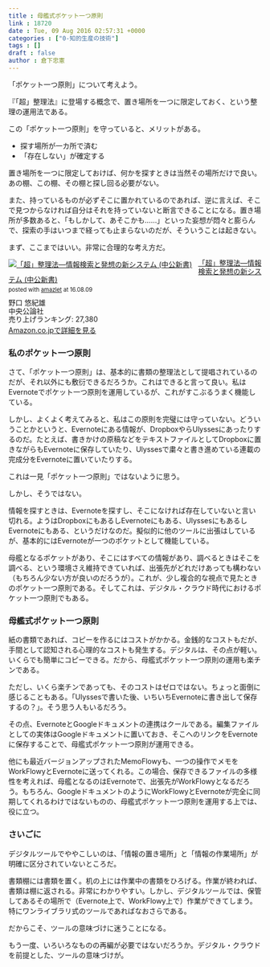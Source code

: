```yaml
---
title : 母艦式ポケット一つ原則
link : 18720
date : Tue, 09 Aug 2016 02:57:31 +0000
categories : ["0-知的生産の技術"]
tags : []
draft : false
author : 倉下忠憲
---
```


「ポケット一つ原則」について考えよう。

『「超」整理法』に登場する概念で、置き場所を一つに限定しておく、という整理の運用法である。

この「ポケット一つ原則」を守っていると、メリットがある。

<ul>
<li>探す場所が一カ所で済む</li>
<li>「存在しない」が確定する</li>
</ul>

置き場所を一つに限定しておけば、何かを探すときは当然その場所だけで良い。あの棚、この棚、その棚と探し回る必要がない。

また、持っているものが必ずそこに置かれているのであれば、逆に言えば、そこで見つからなければ自分はそれを持っていないと断言できることになる。置き場所が多数あると、「もしかして、あそこかも……」といった妄想が悶々と膨らんで、探索の手はいつまで経っても止まらないのだが、そういうことは起きない。

まず、ここまではいい。非常に合理的な考え方だ。

<div class="amazlet-box" style="margin-bottom:0px;"><div class="amazlet-image" style="float:left;margin:0px 12px 1px 0px;"><a href="http://www.amazon.co.jp/exec/obidos/ASIN/4121011597/rashita1000-22/ref=nosim/" name="amazletlink" target="_blank"><img src="http://ecx.images-amazon.com/images/I/31GY41Q7PHL._SL160_.jpg" alt="「超」整理法―情報検索と発想の新システム (中公新書)" style="border: none;" /></a></div><div class="amazlet-info" style="line-height:120%; margin-bottom: 10px"><div class="amazlet-name" style="margin-bottom:10px;line-height:120%"><a href="http://www.amazon.co.jp/exec/obidos/ASIN/4121011597/rashita1000-22/ref=nosim/" name="amazletlink" target="_blank">「超」整理法―情報検索と発想の新システム (中公新書)</a><div class="amazlet-powered-date" style="font-size:80%;margin-top:5px;line-height:120%">posted with <a href="http://www.amazlet.com/" title="amazlet" target="_blank">amazlet</a> at 16.08.09</div></div><div class="amazlet-detail">野口 悠紀雄 <br />中央公論社 <br />売り上げランキング: 27,380<br /></div><div class="amazlet-sub-info" style="float: left;"><div class="amazlet-link" style="margin-top: 5px"><a href="http://www.amazon.co.jp/exec/obidos/ASIN/4121011597/rashita1000-22/ref=nosim/" name="amazletlink" target="_blank">Amazon.co.jpで詳細を見る</a></div></div></div><div class="amazlet-footer" style="clear: left"></div></div>


<h3>私のポケット一つ原則</h3>

さて、「ポケット一つ原則」は、基本的に書類の整理法として提唱されているのだが、それ以外にも敷衍できるだろうか。これはできると言って良い。私はEvernoteでポケット一つ原則を運用しているが、これがすこぶるうまく機能している。

しかし、よくよく考えてみると、私はこの原則を完璧には守っていない。どういうことかというと、Evernoteにある情報が、DropboxやらUlyssesにあったりするのだ。たとえば、書きかけの原稿などをテキストファイルとしてDropboxに置きながらもEvernoteに保存していたり、Ulyssesで粛々と書き進めている連載の完成分をEvernoteに置いていたりする。

これは一見「ポケット一つ原則」ではないように思う。

しかし、そうではない。

情報を探すときは、Evernoteを探すし、そこになければ存在していないと言い切れる。ようはDropboxにもあるしEvernoteにもある、UlyssesにもあるしEvernoteにもある、というだけなのだ。擬似的に他のツールに出張はしているが、基本的にはEvernoteが一つのポケットとして機能している。

母艦となるポケットがあり、そこにはすべての情報があり、調べるときはそこを調べる、という環境さえ維持できていれば、出張先がどれだけあっても構わない（もちろん少ない方が良いのだろうが）。これが、少し複合的な視点で見たときのポケット一つ原則である。そしてこれは、デジタル・クラウド時代におけるポケット一つ原則でもある。

<h3>母艦式ポケット一つ原則</h3>

紙の書類であれば、コピーを作るにはコストがかかる。金銭的なコストもだが、手間として認知される心理的なコストも発生する。デジタルは、その点が軽い。いくらでも簡単にコピーできる。だから、母艦式ポケット一つ原則の運用も楽チンである。

ただし、いくら楽チンであっても、そのコストはゼロではない。ちょっと面倒に感じることもある。「Ulyssesで書いた後、いちいちEvernoteに書き出して保存するの？」。そう思う人もいるだろう。

その点、EvernoteとGoogleドキュメントの連携はクールである。編集ファイルとしての実体はGoogleドキュメントに置いておき、そこへのリンクをEvernoteに保存することで、母艦式ポケット一つ原則が運用できる。

他にも最近バージョンアップされたMemoFlowyも、一つの操作でメモをWorkFlowyとEvernoteに送ってくれる。この場合、保存できるファイルの多様性を考えれば、母艦となるのはEvernoteで、出張先がWorkFlowyとなるだろう。もちろん、GoogleドキュメントのようにWorkFlowyとEvernoteが完全に同期してくれるわけではないものの、母艦式ポケット一つ原則を運用する上では、役に立つ。

<h3>さいごに</h3>

デジタルツールでややこしいのは、「情報の置き場所」と「情報の作業場所」が明確に区分されていないところだ。

書類棚には書類を置く。机の上には作業中の書類をひろげる。作業が終われば、書類は棚に返される。非常にわかりやすい。しかし、デジタルツールでは、保管してあるその場所で（Evernote上で、WorkFlowy上で）作業ができてしまう。特にワンライブラリ式のツールであればなおさらである。

だからこそ、ツールの意味づけに迷うことになる。

もう一度、いろいろなものの再編が必要ではないだろうか。デジタル・クラウドを前提とした、ツールの意味づけが。
